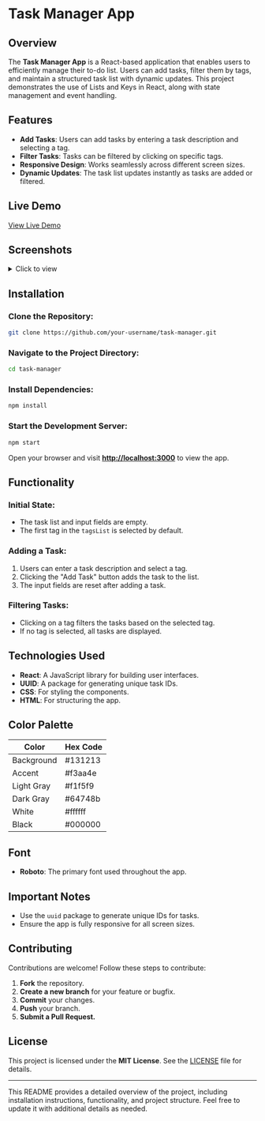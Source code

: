# Task Manager App

## Overview
The **Task Manager App** is a React-based application that enables users to efficiently manage their to-do list. Users can add tasks, filter them by tags, and maintain a structured task list with dynamic updates. This project demonstrates the use of Lists and Keys in React, along with state management and event handling.

## Features
- **Add Tasks**: Users can add tasks by entering a task description and selecting a tag.
- **Filter Tasks**: Tasks can be filtered by clicking on specific tags.
- **Responsive Design**: Works seamlessly across different screen sizes.
- **Dynamic Updates**: The task list updates instantly as tasks are added or filtered.

## Live Demo
[View Live Demo](https://mtaskmanagerm.ccbp.tech)

## Screenshots
<details>
<summary>Click to view</summary>

- [Medium (Size >= 768px), Large (Size >= 992px) and Extra Large (Size >= 1200px) - No Tasks View](https://assets.ccbp.in/frontend/content/react-js/my-tasks-output-no-tasks-view.png)
- [Medium (Size >= 768px), Large (Size >= 992px) and Extra Large (Size >= 1200px)](https://assets.ccbp.in/frontend/content/react-js/my-tasks-output.png)
- [Medium (Size >= 768px), Large (Size >= 992px) and Extra Large (Size >= 1200px) - Filter View](https://assets.ccbp.in/frontend/content/react-js/my-tasks-output-filter-view.png)

</details>

## Installation

### Clone the Repository:
```bash
git clone https://github.com/your-username/task-manager.git
```

### Navigate to the Project Directory:
```bash
cd task-manager
```

### Install Dependencies:
```bash
npm install
```

### Start the Development Server:
```bash
npm start
```

Open your browser and visit **[http://localhost:3000](http://localhost:3000)** to view the app.

## Functionality
### Initial State:
- The task list and input fields are empty.
- The first tag in the `tagsList` is selected by default.

### Adding a Task:
1. Users can enter a task description and select a tag.
2. Clicking the "Add Task" button adds the task to the list.
3. The input fields are reset after adding a task.

### Filtering Tasks:
- Clicking on a tag filters the tasks based on the selected tag.
- If no tag is selected, all tasks are displayed.

## Technologies Used
- **React**: A JavaScript library for building user interfaces.
- **UUID**: A package for generating unique task IDs.
- **CSS**: For styling the components.
- **HTML**: For structuring the app.

## Color Palette
| Color       | Hex Code  |
|------------|----------|
| Background | #131213  |
| Accent     | #f3aa4e  |
| Light Gray | #f1f5f9  |
| Dark Gray  | #64748b  |
| White      | #ffffff  |
| Black      | #000000  |

## Font
- **Roboto**: The primary font used throughout the app.

## Important Notes
- Use the `uuid` package to generate unique IDs for tasks.
- Ensure the app is fully responsive for all screen sizes.

## Contributing
Contributions are welcome! Follow these steps to contribute:
1. **Fork** the repository.
2. **Create a new branch** for your feature or bugfix.
3. **Commit** your changes.
4. **Push** your branch.
5. **Submit a Pull Request.**

## License
This project is licensed under the **MIT License**. See the [LICENSE](LICENSE) file for details.

---
This README provides a detailed overview of the project, including installation instructions, functionality, and project structure. Feel free to update it with additional details as needed.

